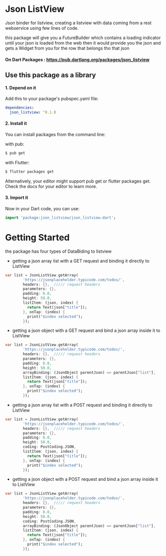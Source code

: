 # Json ListView

Json binder for listview, creating a listview with data coming from a rest webservice using few lines of code.

this package will give you a FutureBuilder which contains a loading indicator until your json is loaded from the web then it would provide you the json and gets a Widget from you for the row that belongs tho that json


#### On Dart Packages : https://pub.dartlang.org/packages/json_listview



## Use this package as a library

#### 1. Depend on it
Add this to your package's pubspec.yaml file:

~~~~ yaml
dependencies:
  json_listview: ^0.1.0
~~~~

#### 2. Install it
You can install packages from the command line:

with pub:

~~~~ bash
$ pub get
~~~~
with Flutter:

~~~~ bash
$ flutter packages get
~~~~
Alternatively, your editor might support pub get or flutter packages get. Check the docs for your editor to learn more.

#### 3. Import it
Now in your Dart code, you can use:

~~~~dart
import 'package:json_listview/json_listview.dart';
~~~~



# Getting Started


the package has four types of DataBiding to listview
* getting a json array list with a GET request and binding it directly to ListView
~~~~dart
var list = JsonListView.getArray(
        'https://jsonplaceholder.typicode.com/todos/',
        headers: {},  ///// request headers
        parameters: {},
        padding: 8.0,
        height: 50.0,
        listItem: (json, index) {
          return Text(json["title"]);
        }, onTap: (index) {
          print("$index selected");
        });
~~~~
* getting a json object with a GET request and bind a json array inside it to ListView
~~~~dart
var list = JsonListView.getArray(
        'https://jsonplaceholder.typicode.com/todos/',
        headers: {},  ///// request headers
        parameters: {},
        padding: 8.0,
        height: 50.0,
        arrayBinding: (JsonObject parentJson) => parentJson["list"],
        listItem: (json, index) {
          return Text(json["title"]);
        }, onTap: (index) {
          print("$index selected");
        });
~~~~
* getting a json array list with a POST request and binding it directly to ListView
~~~~dart
var list = JsonListView.getArray(
        'https://jsonplaceholder.typicode.com/todos/',
        headers: {},  ///// request headers
        parameters: {},
        padding: 8.0,
        height: 50.0,
        coding: PostCoding.JSON,
        listItem: (json, index) {
          return Text(json["title"]);
        }, onTap: (index) {
          print("$index selected");
        });
~~~~
* getting a json object with a POST request and bind a json array inside it to ListView
~~~~dart
var list = JsonListView.getArray(
        'https://jsonplaceholder.typicode.com/todos/',
        headers: {},  ///// request headers
        parameters: {},
        padding: 8.0,
        height: 50.0,
        coding: PostCoding.JSON,
        arrayBinding: (JsonObject parentJson) => parentJson["list"],
        listItem: (json, index) {
          return Text(json["title"]);
        }, onTap: (index) {
          print("$index selected");
        });
~~~~
